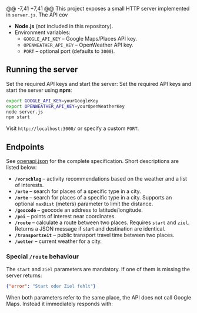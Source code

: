 @@ -7,41 +7,41 @@ This project exposes a small HTTP server implemented in `server.js`. The API cov
- **Node.js** (not included in this repository).
- Environment variables:
  - `GOOGLE_API_KEY` – Google Maps/Places API key.
  - `OPENWEATHER_API_KEY` – OpenWeather API key.
  - `PORT` – optional port (defaults to `3000`).

## Running the server

Set the required API keys and start the server:
Set the required API keys and start the server using **npm**:

```bash
export GOOGLE_API_KEY=yourGoogleKey
export OPENWEATHER_API_KEY=yourOpenWeatherKey
node server.js
npm start
```

Visit `http://localhost:3000/` or specify a custom `PORT`.

## Endpoints

See [openapi.json](openapi.json) for the complete specification. Short descriptions are listed below:

- **`/vorschlag`** – activity recommendations based on the weather and a list of interests.
- **`/orte`** – search for places of a specific type in a city.
- **`/orte`** – search for places of a specific type in a city. Supports an optional `maxDist` (meters) parameter to limit the distance.
- **`/geocode`** – geocode an address to latitude/longitude.
- **`/poi`** – points of interest near coordinates.
- **`/route`** – calculate a route between two places. Requires `start` and `ziel`. Returns a JSON message if start and destination are identical.
- **`/transportzeit`** – public transport travel time between two places.
- **`/wetter`** – current weather for a city.

### Special `/route` behaviour

The `start` and `ziel` parameters are mandatory. If one of them is missing the server returns:

```json
{"error": "Start oder Ziel fehlt"}
```

When both parameters refer to the same place, the API does not call Google Maps. Instead it immediately responds with:
